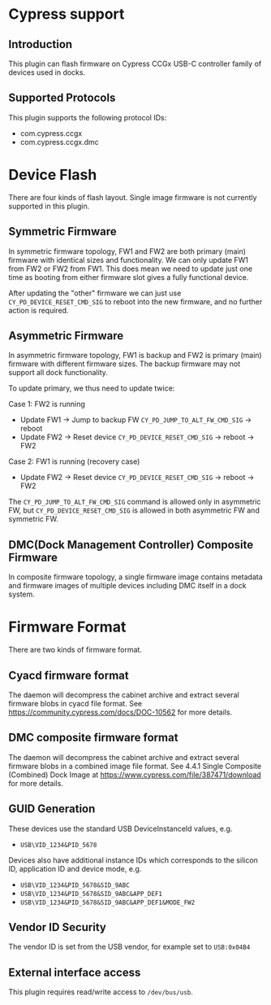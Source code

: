 Cypress support
===============

Introduction
------------

This plugin can flash firmware on Cypress CCGx USB-C controller family of
devices used in docks.

Supported Protocols
-------------------

This plugin supports the following protocol IDs:

 * com.cypress.ccgx
 * com.cypress.ccgx.dmc

Device Flash
============

There are four kinds of flash layout. Single image firmware is not currently
supported in this plugin.

Symmetric Firmware
------------------

In symmetric firmware topology, FW1 and FW2 are both primary (main) firmware
with identical sizes and functionality. We can only update FW1 from FW2 or FW2
from FW1. This does mean we need to update just one time as booting from either
firmware slot gives a fully functional device.

After updating the "other" firmware we can just use `CY_PD_DEVICE_RESET_CMD_SIG`
to reboot into the new firmware, and no further action is required.

Asymmetric Firmware
-------------------

In asymmetric firmware topology, FW1 is backup and FW2 is primary (main)
firmware with different firmware sizes. The backup firmware may not support all
dock functionality.

To update primary, we thus need to update twice:

Case 1: FW2 is running

 * Update FW1 -> Jump to backup FW `CY_PD_JUMP_TO_ALT_FW_CMD_SIG` -> reboot
 * Update FW2 -> Reset device `CY_PD_DEVICE_RESET_CMD_SIG` -> reboot -> FW2

Case 2: FW1 is running (recovery case)

 * Update FW2 ->  Reset device `CY_PD_DEVICE_RESET_CMD_SIG` -> reboot -> FW2

The `CY_PD_JUMP_TO_ALT_FW_CMD_SIG` command is allowed only in asymmetric FW, but
`CY_PD_DEVICE_RESET_CMD_SIG` is allowed in both asymmetric FW and symmetric FW.

DMC(Dock Management Controller) Composite Firmware
--------------------------------------------------

In composite firmware topology, a single firmware image contains metadata and
firmware images of multiple devices including DMC itself in a dock system.

Firmware Format
===============

There are two kinds of firmware format.

Cyacd firmware format
---------------------

The daemon will decompress the cabinet archive and extract several firmware
blobs in cyacd file format. See https://community.cypress.com/docs/DOC-10562
for more details.

DMC composite firmware format
-----------------------------

The daemon will decompress the cabinet archive and extract several firmware
blobs in a combined image file format. See 4.4.1 Single Composite
(Combined) Dock Image at https://www.cypress.com/file/387471/download
for more details.

GUID Generation
---------------

These devices use the standard USB DeviceInstanceId values, e.g.

 * `USB\VID_1234&PID_5678`

Devices also have additional instance IDs which corresponds to the silicon ID,
application ID and device mode, e.g.

 * `USB\VID_1234&PID_5678&SID_9ABC`
 * `USB\VID_1234&PID_5678&SID_9ABC&APP_DEF1`
 * `USB\VID_1234&PID_5678&SID_9ABC&APP_DEF1&MODE_FW2`

Vendor ID Security
------------------

The vendor ID is set from the USB vendor, for example set to `USB:0x04B4`

External interface access
-------------------------
This plugin requires read/write access to `/dev/bus/usb`.
